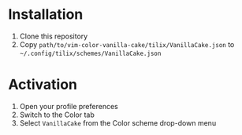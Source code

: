 # Installation

1. Clone this repository
2. Copy `path/to/vim-color-vanilla-cake/tilix/VanillaCake.json` to `~/.config/tilix/schemes/VanillaCake.json`

# Activation

1. Open your profile preferences
2. Switch to the Color tab
3. Select `VanillaCake` from the Color scheme drop-down menu
